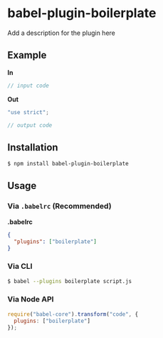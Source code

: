 # babel-plugin-boilerplate

Add a description for the plugin here

## Example

**In**

```js
// input code
```

**Out**

```js
"use strict";

// output code
```

## Installation

```sh
$ npm install babel-plugin-boilerplate
```

## Usage

### Via `.babelrc` (Recommended)

**.babelrc**

```json
{
  "plugins": ["boilerplate"]
}
```

### Via CLI

```sh
$ babel --plugins boilerplate script.js
```

### Via Node API

```javascript
require("babel-core").transform("code", {
  plugins: ["boilerplate"]
});
```
